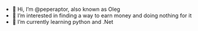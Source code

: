 - 👋 Hi, I’m @peperaptor, also known as Oleg
- 👀 I’m interested in finding a way to earn money and doing nothing for it
- 🌱 I’m currently learning python and .Net


